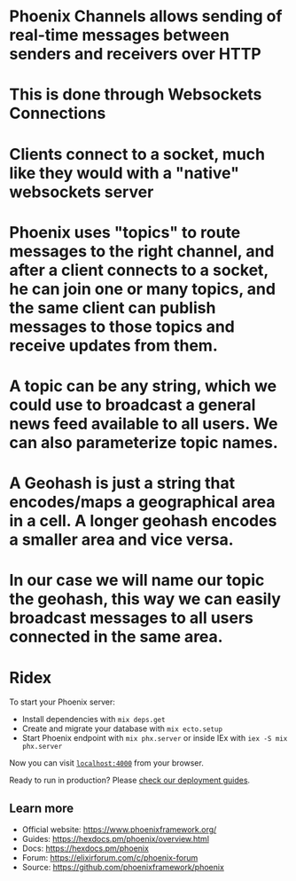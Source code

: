 # Phoenix Channels allows sending of real-time messages between senders and receivers over HTTP
# This is done through Websockets Connections
# Clients connect to a socket, much like they would with a "native" websockets server
# Phoenix uses "topics" to route messages to the right channel, and after a client connects to a socket, he can join one or many topics, and the same client can publish messages to those topics and receive updates from them.
# A topic can be any string, which we could use to broadcast a general news feed available to all users. We can also parameterize topic names.

# A Geohash is just a string that encodes/maps a geographical area in a cell. A longer geohash encodes a smaller area and vice versa.
# In our case we will name our topic the geohash, this way we can easily broadcast messages to all users connected in the same area.

# Ridex

To start your Phoenix server:

  * Install dependencies with `mix deps.get`
  * Create and migrate your database with `mix ecto.setup`
  * Start Phoenix endpoint with `mix phx.server` or inside IEx with `iex -S mix phx.server`

Now you can visit [`localhost:4000`](http://localhost:4000) from your browser.

Ready to run in production? Please [check our deployment guides](https://hexdocs.pm/phoenix/deployment.html).

## Learn more

  * Official website: https://www.phoenixframework.org/
  * Guides: https://hexdocs.pm/phoenix/overview.html
  * Docs: https://hexdocs.pm/phoenix
  * Forum: https://elixirforum.com/c/phoenix-forum
  * Source: https://github.com/phoenixframework/phoenix
